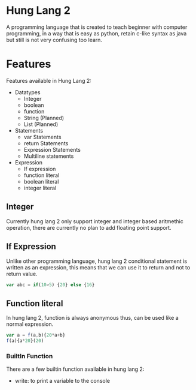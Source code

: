 # Hung Lang 2
A programming language that is created to teach beginner with computer programming,
in a way that is easy as python, retain c-like syntax as java but still is not very confusing too learn.

# Features
Features available in Hung Lang 2:
- Datatypes
    - Integer
    - boolean
    - function
    - String (Planned)
    - List (Planned)
- Statements
    - var Statements
    - return Statements
    - Expression Statements
    - Multiline statements
- Expression
    - If expression
    - function literal
    - boolean literal
    - integer literal
    
## Integer
Currently hung lang 2 only support integer and integer based aritmethic operation,
there are currently no plan to add floating point support.

## If Expression
Unlike other programming language, hung lang 2 conditional statement
is written as an expression, this means that we can use it to return and not to return value.

```javascript
var abc = if(10>5) {20} else {16}
```

## Function literal
In hung lang 2, function is always anonymous thus, can be used like a normal expression.

```javascript
var a = f(a,b){20*a+b}
f(a){a*20}(20)
```

### BuiltIn Function
There are a few builtin function available in hung lang 2:
- write: to print a variable to the console

